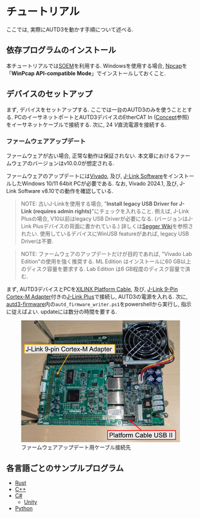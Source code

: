 # チュートリアル

ここでは, 実際にAUTD3を動かす手順について述べる.

## 依存プログラムのインストール

本チュートリアルでは[SOEM](https://github.com/OpenEtherCATsociety/SOEM)を利用する.
Windowsを使用する場合, [Npcap](https://npcap.com/)を「**WinPcap API-compatible Mode**」でインストールしておくこと.

## デバイスのセットアップ

まず, デバイスをセットアップする.
ここでは一台のAUTD3のみを使うこととする.
PCのイーサネットポートとAUTD3デバイスのEtherCAT In ([Concept](concept.md)参照) をイーサネットケーブルで接続する.
次に, $\SI{24}{V}$直流電源を接続する.

### ファームウェアアップデート

ファームウェアが古い場合, 正常な動作は保証されない.
本文章におけるファームウェアのバージョンはv10.0.0が想定される.

ファームウェアのアップデートには[Vivado](https://www.xilinx.com/products/design-tools/vivado.html), 及び, [J-Link Software](https://www.segger.com/downloads/jlink/)をインストールしたWindows 10/11 64bit PCが必要である.
なお, Vivado 2024.1, 及び, J-Link Software v8.10での動作を確認している.

> NOTE: 古いJ-Linkを使用する場合, "**Install legacy USB Driver for J-Link (requires admin rights)**"にチェックを入れること.
> 例えば, J-Link Plusの場合, V10以前はlegacy USB Driverが必要になる. (バージョンはJ-Link Plusデバイスの背面に書かれている.)
> 詳しくは[Segger Wiki](https://wiki.segger.com/J-Link_Model_Overview)を参照されたい. 使用しているデバイスにWinUSB featureがあれば, legacy USB Driverは不要.

> NOTE: ファームウェアのアップデートだけが目的であれば, "Vivado Lab Edition"の使用を強く推奨する. 
> ML Edition はインストールに60 GB以上のディスク容量を要求する. Lab Edition は6 GB程度のディスク容量で済む. 

まず, AUTD3デバイスとPCを[XILINX Platform Cable](https://www.xilinx.com/products/boards-and-kits/hw-usb-ii-g.html), 及び, [J-Link 9-Pin Cortex-M Adapter](https://www.segger-pocjapan.com/j-link-9-pin-cortex-m-adapter)付きの[J-Link Plus](https://www.segger.com/products/debug-probes/j-link/models/j-link-plus/)で接続し, AUTD3の電源を入れる.
次に, [autd3-firmware](https://github.com/shinolab/autd3-firmware)内の`autd_firmware_writer.ps1`をpowershellから実行し, 指示に従えばよい. updateには数分の時間を要する.

<figure>
    <img src="../fig/Users_Manual/cable.jpg"/>
    <figcaption>ファームウェアアップデート用ケーブル接続先</figcaption>
</figure>

## 各言語ごとのサンプルプログラム

- [Rust](./getting_started/rust.md)
- [C++](./getting_started/cpp.md)
- [C#](./getting_started/cs.md)
    - [Unity](./getting_started/unity.md)
- [Python](./getting_started/python.md)
